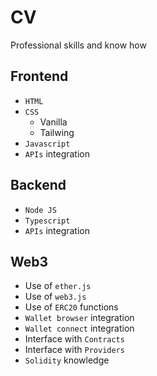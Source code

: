 # CV
Professional skills and know how

## Frontend
- `HTML`
- `CSS`
  * Vanilla
  * Tailwing
- `Javascript`
- `APIs` integration

## Backend
- `Node JS`
- `Typescript`
- `APIs` integration

## Web3
- Use of `ether.js`
- Use of `web3.js`
- Use of `ERC20` functions
- `Wallet browser` integration
- `Wallet connect` integration
- Interface with `Contracts`
- Interface with `Providers`
- `Solidity` knowledge
